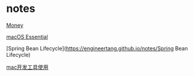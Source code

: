 # notes

[Money](https://engineertang.github.io/notes/Money)

[macOS Essential](https://engineertang.github.io/notes/macOS%20Essential)

[Spring Bean Lifecycle](https://engineertang.github.io/notes/Spring Bean Lifecycle)

[mac开发工具使用](https://engineertang.github.io/notes/mac开发工具使用)

